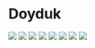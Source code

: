 # Doyduk

![](https://user-images.githubusercontent.com/65500826/152062632-fce64459-992b-450f-a6cb-8df483753b80.jpeg)
![](https://user-images.githubusercontent.com/65500826/152062639-f2ef93b2-997b-4f5c-b949-016806f1f4bd.jpeg)
![](https://user-images.githubusercontent.com/65500826/152062643-0db37ba0-ede8-4f6e-a936-d1e59af3f82e.jpeg)
![](https://user-images.githubusercontent.com/65500826/152062646-c5e660a2-c4e8-4fe2-9ab7-86011dc56ef0.jpeg)
![](https://user-images.githubusercontent.com/65500826/152062655-737f6321-97b9-45bf-a625-0ec13d5e1783.jpeg)
![](https://user-images.githubusercontent.com/65500826/152062665-486a571d-49cf-4692-b3d5-1104c92f3a40.jpeg)
![](https://user-images.githubusercontent.com/65500826/152062680-6ff07127-5270-4fef-9bc0-a28e784e1b2a.jpeg)
![](https://user-images.githubusercontent.com/65500826/152062688-cbd4fb17-b705-4441-ae0d-fde48252720f.jpeg)
